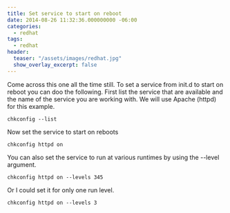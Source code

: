```yaml
---
title: Set service to start on reboot
date: 2014-08-26 11:32:36.000000000 -06:00
categories:
  - redhat
tags:
  - redhat
header:
  teaser: "/assets/images/redhat.jpg"
  show_overlay_excerpt: false
---
```

Come across this one all the time still. To set a service from init.d to start on reboot you can doo the following.
First list the service that are available and the name of the service you are working with. We will use Apache (httpd) for this example.

```shell
chkconfig --list
```

Now set the service to start on reboots
```shell
chkconfig httpd on
```

You can also set the service to run at various runtimes by using the --level argument.
```shell
chkconfig httpd on --levels 345
```

Or I could set it for only one run level.
```shell
chkconfig httpd on --levels 3
```
